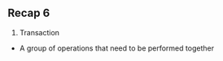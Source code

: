 ## Recap 6

1. Transaction
  - A group of operations that need to be performed together
  ```sql
  ```
